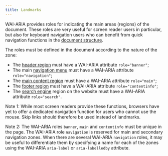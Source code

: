 ```yaml
---
title: Landmarks
---
```


WAI-ARIA provides roles for indicating the main areas (regions) of the document. These roles are very useful for screen reader users in particular, but also for keyboard navigation users who can benefit from quick navigation functions in the [document structure](#document-structure).

The roles must be defined in the document according to the nature of the zone:

- The [header region](#header-region) must have a WAI-ARIA attribute `role="banner"`;
- The main [navigation menu](#menu-and-navigation-bar) must have a WAI-ARIA attribute `role="navigation"`;
- The [main content region](#main-content-region) must have a WAI-ARIA attribute `role="main"`;
- The [footer region](#footer-region) must have a WAI-ARIA attribute `role="contentinfo"`;
- The [search engine](#search-engine-internal-to-a-website) region on the website must have a WAI-ARIA attribute `role="search"`.

Note 1: While most screen readers provide these functions, browsers have yet to offer a dedicated navigation function for users who cannot use the mouse. Skip links should therefore be used instead of landmarks.

Note 2: The WAI-ARIA roles `banner`, `main` and `contentinfo` must be unique in the page. The WAI-ARIA role `navigation` is reserved for main and secondary navigation zones. When there are several WAI-ARIA `navigation` roles, it may be useful to differentiate them by specifying a name for each of the zones using the WAI-ARIA `aria-label` or `aria-labelledby` attribute.

